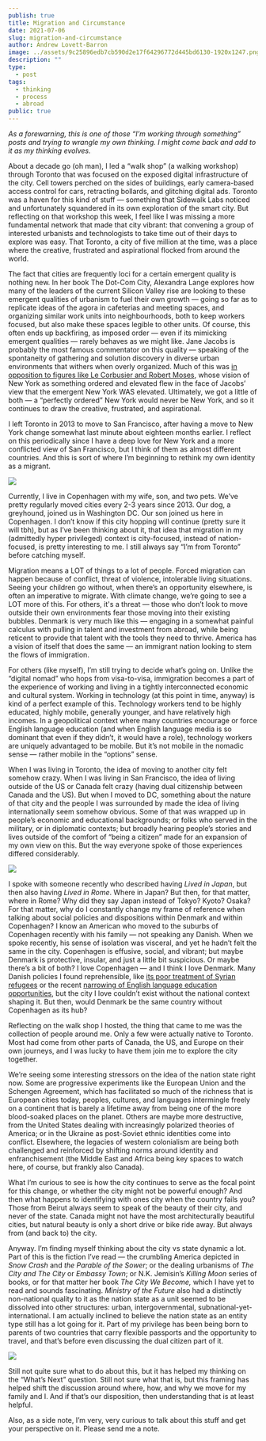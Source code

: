 ```yaml
---
publish: true
title: Migration and Circumstance
date: 2021-07-06
slug: migration-and-circumstance
author: Andrew Lovett-Barron
image: ../assets/9c25896edb7cb590d2e17f64296772d445bd6130-1920x1247.png
description: ""
type:
  - post
tags:
  - thinking
  - process
  - abroad
public: true
---
```


_As a forewarning, this is one of those “I’m working through something” posts and trying to wrangle my own thinking. I might come back and add to it as my thinking evolves._

About a decade go (oh man), I led a “walk shop” (a walking workshop) through Toronto that was focused on the exposed digital infrastructure of the city. Cell towers perched on the sides of buildings, early camera-based access control for cars, retracting bollards, and glitching digital ads. Toronto was a haven for this kind of stuff — something that Sidewalk Labs noticed and unfortunately squandered in its own exploration of the smart city. But reflecting on that workshop this week, I feel like I was missing a more fundamental network that made that city vibrant: that convening a group of interested urbanists and technologists to take time out of their days to explore was easy. That Toronto, a city of five million at the time, was a place where the creative, frustrated and aspirational flocked from around the world.

The fact that cities are frequently loci for a certain emergent quality is nothing new. In her book The Dot-Com City, Alexandra Lange explores how many of the leaders of the current Silicon Valley rise are looking to these emergent qualities of urbanism to fuel their own growth — going so far as to replicate ideas of the agora in cafeterias and meeting spaces, and organizing similar work units into neighbourhoods, both to keep workers focused, but also make these spaces legible to other units. Of course, this often ends up backfiring, as imposed order — even if its mimicking emergent qualities — rarely behaves as we might like. Jane Jacobs is probably the most famous commentator on this quality — speaking of the spontaneity of gathering and solution discovery in diverse urban environments that withers when overly organized. Much of this was [in opposition to figures like Le Corbusier and Robert Moses](https://www.metropolismag.com/cities/jane-jacobs-le-corbusier-new-york-city/), whose vision of New York as something ordered and elevated flew in the face of Jacobs’ view that the emergent New York WAS elevated. Ultimately, we got a little of both — a “perfectly ordered” New York would never be New York, and so it continues to draw the creative, frustrated, and aspirational.

I left Toronto in 2013 to move to San Francisco, after having a move to New York change somewhat last minute about eighteen months earlier. I reflect on this periodically since I have a deep love for New York and a more conflicted view of San Francisco, but I think of them as almost different countries. And this is sort of where I’m beginning to rethink my own identity as a migrant.

![](../assets/47deba4eedcd6604ec99770825b99786723542d4-800x600.png)

Currently, I live in Copenhagen with my wife, son, and two pets. We’ve pretty regularly moved cities every 2-3 years since 2013. Our dog, a greyhound, joined us in Washington DC. Our son joined us here in Copenhagen. I don’t know if this city hopping will continue (pretty sure it will tbh), but as I’ve been thinking about it, that idea that migration in my (admittedly hyper privileged) context is city-focused, instead of nation-focused, is pretty interesting to me. I still always say “I’m from Toronto” before catching myself.

Migration means a LOT of things to a lot of people. Forced migration can happen because of conflict, threat of violence, intolerable living situations. Seeing your children go without, when there’s an opportunity elsewhere, is often an imperative to migrate. With climate change, we’re going to see a LOT more of this. For others, it's a threat — those who don’t look to move outside their own environments fear those moving into their existing bubbles. Denmark is very much like this — engaging in a somewhat painful calculus with pulling in talent and investment from abroad, while being reticent to provide that talent with the tools they need to thrive. America has a vision of itself that does the same — an immigrant nation looking to stem the flows of immigration.

For others (like myself), I’m still trying to decide what’s going on. Unlike the “digital nomad” who hops from visa-to-visa, immigration becomes a part of the experience of working and living in a tightly interconnected economic and cultural system. Working in technology (at this point in time, anyway) is kind of a perfect example of this. Technology workers tend to be highly educated, highly mobile, generally younger, and have relatively high incomes. In a geopolitical context where many countries encourage or force English language education (and when English language media is so dominant that even if they didn’t, it would have a role), technology workers are uniquely advantaged to be mobile. But it’s not mobile in the nomadic sense — rather mobile in the “options” sense.

When I was living in Toronto, the idea of moving to another city felt somehow crazy. When I was living in San Francisco, the idea of living outside of the US or Canada felt crazy (having dual citizenship between Canada and the US). But when I moved to DC, something about the nature of that city and the people I was surrounded by made the idea of living internationally seem somehow obvious. Some of that was wrapped up in people’s economic and educational backgrounds; or folks who served in the military, or in diplomatic contexts; but broadly hearing people’s stories and lives outside of the comfort of “being a citizen” made for an expansion of my own view on this. But the way everyone spoke of those experiences differed considerably.

![](../assets/7c00bd2d458012c68a9c5e3e86afc403effa93bd-800x600.png)

I spoke with someone recently who described having _Lived in Japan_, but then also having _Lived in Rome_. Where in Japan? But then, for that matter, where in Rome? Why did they say Japan instead of Tokyo? Kyoto? Osaka? For that matter, why do I constantly change my frame of reference when talking about social policies and dispositions within Denmark and within Copenhagen? I know an American who moved to the suburbs of Copenhagen recently with his family — not speaking any Danish. When we spoke recently, his sense of isolation was visceral, and yet he hadn’t felt the same in the city. Copenhagen is effusive, social, and vibrant; but maybe Denmark is protective, insular, and just a little bit suspicious. Or maybe there’s a bit of both? I love Copenhagen — and I think I love Denmark. Many Danish policies I found reprehensible, like [its poor treatment of Syrian refugees](https://www.bbc.com/news/world-europe-57156835) or the recent [narrowing of English language education opportunities](https://cphpost.dk/?p=125909), but the city I love couldn’t exist without the national context shaping it. But then, would Denmark be the same country without Copenhagen as its hub?

Reflecting on the walk shop I hosted, the thing that came to me was the collection of people around me. Only a few were actually native to Toronto. Most had come from other parts of Canada, the US, and Europe on their own journeys, and I was lucky to have them join me to explore the city together.

We’re seeing some interesting stressors on the idea of the nation state right now. Some are progressive experiments like the European Union and the Schengen Agreement, which has facilitated so much of the richness that is European cities today, peoples, cultures, and languages intermingle freely on a continent that is barely a lifetime away from being one of the more blood-soaked places on the planet. Others are maybe more destructive, from the United States dealing with increasingly polarized theories of America; or in the Ukraine as post-Soviet ethnic identities come into conflict. Elsewhere, the legacies of western colonialism are being both challenged and reinforced by shifting norms around identity and enfranchisement (the Middle East and Africa being key spaces to watch here, of course, but frankly also Canada).

What I’m curious to see is how the city continues to serve as the focal point for this change, or whether the city might not be powerful enough? And then what happens to identifying with ones city when the country fails you? Those from Beirut always seem to speak of the beauty of their city, and never of the state. Canada might not have the most architecturally beautiful cities, but natural beauty is only a short drive or bike ride away. But always from (and back to) the city.

Anyway. I’m finding myself thinking about the city vs state dynamic a lot. Part of this is the fiction I’ve read — the crumbling America depicted in _Snow Crash_ and _the Parable of the Sower_; or the dealing urbanisms of _The City and The City_ or _Embassy Town_; or N.K. Jemisin’s _Killing Moon_ series of books, or for that matter her book _The City We Become,_ which I have yet to read and sounds fascinating. _Ministry of the Future_ also had a distinctly non-national quality to it as the nation state as a unit seemed to be dissolved into other structures: urban, intergovernmental, subnational-yet-international. I am actually inclined to believe the nation state as an entity type still has a lot going for it. Part of my privilege has been being born to parents of two countries that carry flexible passports and the opportunity to travel, and that’s before even discussing the dual citizen part of it.

![](../assets/b0bfd57ffeae1fa2a9dba06878308521b6bf5025-2000x1000.png)

Still not quite sure what to do about this, but it has helped my thinking on the “What’s Next” question. Still not sure what that is, but this framing has helped shift the discussion around where, how, and why we move for my family and I. And if that’s our disposition, then understanding that is at least helpful.

Also, as a side note, I’m very, very curious to talk about this stuff and get your perspective on it. Please send me a note.
